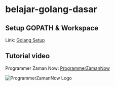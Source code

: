 # belajar-golang-dasar

## Setup GOPATH & Workspace
Link: [Golang Setup](https://dasarpemrogramangolang.novalagung.com/A-gopath-dan-workspace.html)


## Tutorial video

Programmer Zaman Now: [ProgrammerZamanNow](https://www.youtube.com/c/ProgrammerZamanNow)

![ProgrammerZamanNow Logo](https://www.programmerzamannow.com/img/pzn.png)
